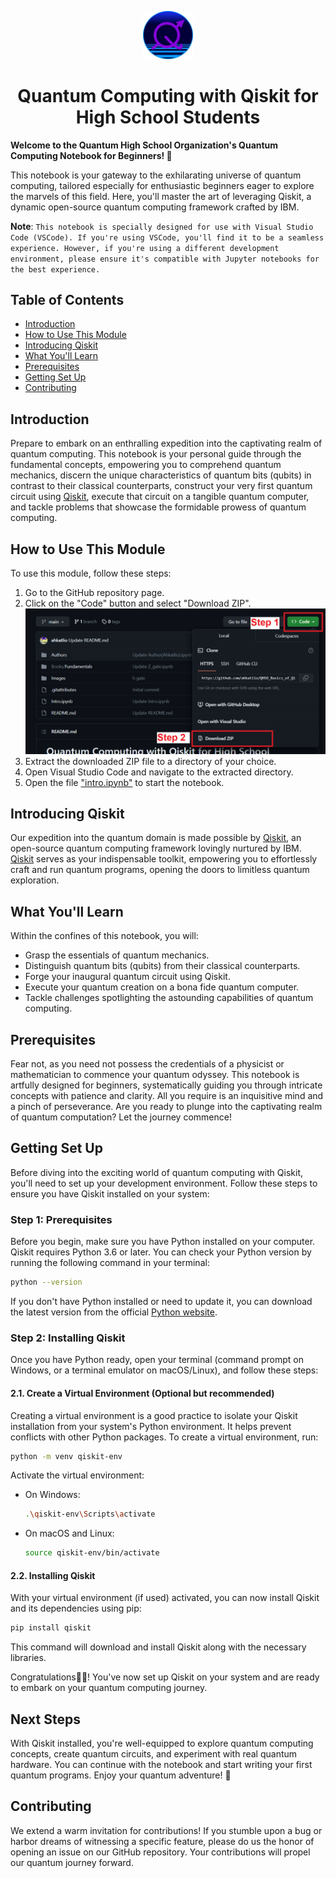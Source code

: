<p align="center">
  <img src="https://github.com/ahkatlio/QHSO_Basics_of_Qiskit/blob/main/Images/logo_round.png" alt="LOGO" width="80">
</p>

<h1 align="center">Quantum Computing with Qiskit for High School Students</h1>

**Welcome to the Quantum High School Organization's Quantum Computing Notebook for Beginners! 🚀**

This notebook is your gateway to the exhilarating universe of quantum computing, tailored especially for enthusiastic beginners eager to explore the marvels of this field. Here, you'll master the art of leveraging Qiskit, a dynamic open-source quantum computing framework crafted by IBM.

**Note**: `This notebook is specially designed for use with Visual Studio Code (VSCode). If you're using VSCode, you'll find it to be a seamless experience. However, if you're using a different development environment, please ensure it's compatible with Jupyter notebooks for the best experience.`

## Table of Contents

- [Introduction](#introduction)
- [How to Use This Module](#how-to-use-this-module)
- [Introducing Qiskit](#introducing-qiskit)
- [What You'll Learn](#what-youll-learn)
- [Prerequisites](#prerequisites)
- [Getting Set Up](#getting-set-up)
- [Contributing](#contributing)

## Introduction

Prepare to embark on an enthralling expedition into the captivating realm of quantum computing. This notebook is your personal guide through the fundamental concepts, empowering you to comprehend quantum mechanics, discern the unique characteristics of quantum bits (qubits) in contrast to their classical counterparts, construct your very first quantum circuit using [Qiskit](https://qiskit.org/), execute that circuit on a tangible quantum computer, and tackle problems that showcase the formidable prowess of quantum computing.

## How to Use This Module

To use this module, follow these steps:

1. Go to the GitHub repository page.
2. Click on the "Code" button and select "Download ZIP".
![Download ZIP](https://github.com/ahkatlio/QHSO_Basics_of_Qiskit/blob/main/Images/HowToDownload.png)
3. Extract the downloaded ZIP file to a directory of your choice.
4. Open Visual Studio Code and navigate to the extracted directory.
5. Open the file ["intro.ipynb"](https://github.com/ahkatlio/QHSO_Basics_of_Qiskit/blob/main/Intro.ipynb) to start the notebook.

## Introducing Qiskit

Our expedition into the quantum domain is made possible by [Qiskit](https://qiskit.org/), an open-source quantum computing framework lovingly nurtured by IBM. [Qiskit](https://qiskit.org/) serves as your indispensable toolkit, empowering you to effortlessly craft and run quantum programs, opening the doors to limitless quantum exploration.

## What You'll Learn

Within the confines of this notebook, you will:

- Grasp the essentials of quantum mechanics.
- Distinguish quantum bits (qubits) from their classical counterparts.
- Forge your inaugural quantum circuit using Qiskit.
- Execute your quantum creation on a bona fide quantum computer.
- Tackle challenges spotlighting the astounding capabilities of quantum computing.

## Prerequisites

Fear not, as you need not possess the credentials of a physicist or mathematician to commence your quantum odyssey. This notebook is artfully designed for beginners, systematically guiding you through intricate concepts with patience and clarity. All you require is an inquisitive mind and a pinch of perseverance. Are you ready to plunge into the captivating realm of quantum computation? Let the journey commence!

## Getting Set Up

Before diving into the exciting world of quantum computing with Qiskit, you'll need to set up your development environment. Follow these steps to ensure you have Qiskit installed on your system:

### Step 1: Prerequisites

Before you begin, make sure you have Python installed on your computer. Qiskit requires Python 3.6 or later. You can check your Python version by running the following command in your terminal:

```bash
python --version
```

If you don't have Python installed or need to update it, you can download the latest version from the official [Python website](https://www.python.org/downloads/).

### Step 2: Installing Qiskit

Once you have Python ready, open your terminal (command prompt on Windows, or a terminal emulator on macOS/Linux), and follow these steps:

#### 2.1. Create a Virtual Environment (Optional but recommended)

Creating a virtual environment is a good practice to isolate your Qiskit installation from your system's Python environment. It helps prevent conflicts with other Python packages. To create a virtual environment, run:

```bash
python -m venv qiskit-env
```

Activate the virtual environment:

- On Windows:
  ```bash
  .\qiskit-env\Scripts\activate
  ```

- On macOS and Linux:
  ```bash
  source qiskit-env/bin/activate
  ```

#### 2.2. Installing Qiskit

With your virtual environment (if used) activated, you can now install Qiskit and its dependencies using pip:

```bash
pip install qiskit
```

This command will download and install Qiskit along with the necessary libraries.

Congratulations🎉🎊! You've now set up Qiskit on your system and are ready to embark on your quantum computing journey.

## Next Steps

With Qiskit installed, you're well-equipped to explore quantum computing concepts, create quantum circuits, and experiment with real quantum hardware. You can continue with the notebook and start writing your first quantum programs. Enjoy your quantum adventure! 🌌

## Contributing

We extend a warm invitation for contributions! If you stumble upon a bug or harbor dreams of witnessing a specific feature, please do us the honor of opening an issue on our GitHub repository. Your contributions will propel our quantum journey forward.